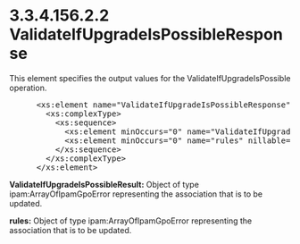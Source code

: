 <html dir="LTR" xmlns:mshelp="http://msdn.microsoft.com/mshelp" xmlns:ddue="http://ddue.schemas.microsoft.com/authoring/2003/5" xmlns:xlink="http://www.w3.org/1999/xlink" xmlns:tool="http://www.microsoft.com/tooltip">
 <body>
 <div id="header">
 <h1 class="heading">3.3.4.156.2.2 ValidateIfUpgradeIsPossibleResponse</h1>
 </div>
 <div id="mainSection">
 <div id="mainBody">
 <div id="allHistory" class="saveHistory"></div>
 <div id="sectionSection0" class="section" name="collapseableSection">
 

<p>This element specifies the output values for the
ValidateIfUpgradeIsPossible operation.</p>

<dl>
<dd>
<div><pre> &lt;xs:element name=&quot;ValidateIfUpgradeIsPossibleResponse&quot;&gt;
   &lt;xs:complexType&gt;
     &lt;xs:sequence&gt;
       &lt;xs:element minOccurs=&quot;0&quot; name=&quot;ValidateIfUpgradeIsPossibleResult&quot; type=&quot;ipam:IpamUpgradeValidationStatus&quot; /&gt;
       &lt;xs:element minOccurs=&quot;0&quot; name=&quot;rules&quot; nillable=&quot;true&quot; type=&quot;ipam:ArrayOfIpamUpgradeValidationRuleStatus&quot; /&gt;
     &lt;/xs:sequence&gt;
   &lt;/xs:complexType&gt;
 &lt;/xs:element&gt;    
</pre></div>
</dd></dl>

<p><b>ValidateIfUpgradeIsPossibleResult:</b> Object of
type ipam:ArrayOfIpamGpoError representing the association that is to be
updated.</p>

<p><b>rules:</b> Object of type ipam:ArrayOfIpamGpoError
representing the association that is to be updated.</p>


 </div>
 </div>
 </div>
 </body>
</html>